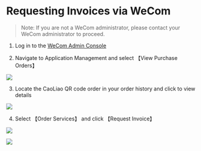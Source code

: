 # Requesting Invoices via WeCom

> Note: If you are not a WeCom administrator, please contact your WeCom administrator to proceed.

1. Log in to the [WeCom Admin Console](https://work.weixin.qq.com/wework_admin/loginpage_wx)

2. Navigate to Application Management and select 【View Purchase Orders】

![](//blogcdnimg.clewm.net/2022/01/image-1641784297488_16417842977830.png?x-oss-process=image/auto-orient,1/quality,q_50/format,jpg)

3. Locate the CaoLiao QR code order in your order history and click to view details

![](//blogcdnimg.clewm.net/2022/01/image-1641783792419_16417837926562.png?x-oss-process=image/auto-orient,1/quality,q_50/format,jpg)

4. Select 【Order Services】 and click 【Request Invoice】

![](//blogcdnimg.clewm.net/2022/01/image-1641783853285_16417838537472.png?x-oss-process=image/auto-orient,1/quality,q_50/format,jpg)

![](//blogcdnimg.clewm.net/2022/01/image-1641783908736_16417839089733.png?x-oss-process=image/auto-orient,1/quality,q_50/format,jpg)